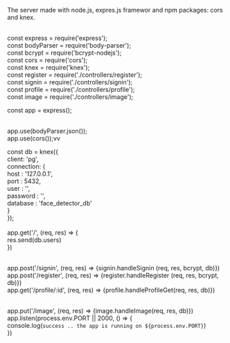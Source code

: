 The server made with node.js,  expres.js framewor and npm packages: cors and knex. <br><br>


const express = require('express');<br>
const bodyParser = require('body-parser');<br>
const bcrypt = require('bcrypt-nodejs');<br>
const cors = require('cors');<br>
const knex = require('knex');<br>
const register = require('./controllers/register');<br>
const signin = require('./controllers/signin');<br>
const profile = require('./controllers/profile');<br>
const image = require('./controllers/image');<br>

const app = express();<br><br>

app.use(bodyParser.json());<br>
app.use(cors());vv

const db = knex({<br>
    client: 'pg',<br>
    connection: {<br>
      host : '127.0.0.1',<br>
      port : 5432,<br>
      user : '',<br>
      password : '',<br>
      database : 'face_detector_db'<br>
    }  <br>
  });<br><br>
  app.get('/', (req, res) => {<br>
    res.send(db.users)<br>
})<br><br>

app.post('/signin', (req, res) => {signin.handleSignin (req, res, bcrypt, db)})<br>
app.post('/register', (req, res) => {register.handleRegister (req, res, bcrypt, db)})<br>
app.get('/profile/:id', (req, res) => {profile.handleProfileGet(req, res, db)})<br><br>

app.put('/image', (req, res) => {image.handleImage(req, res, db)})<br>
app.listen(process.env.PORT || 2000, () => {<br>
    console.log(`success .. the app is running on ${process.env.PORT}`)<br>
})<br>
